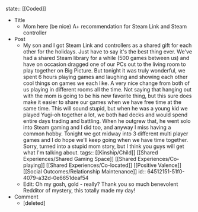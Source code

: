 state:: [[Coded]]

- Title
	- Mom here (be nice) A+ recommendation for Steam Link and Steam controller
- Post
	- My son and I got Steam Link and controllers as a shared gift for each other for the holidays. Just have to say it's the best thing ever.  We've had a shared Steam library for a while (500 games between us) and have on occasion dragged one of our PCs out to the living room to play together on Big Picture.  But tonight it was truly wonderful, we spent 6 hours playing games and laughing and showing each other cool things on games we each like.  A very nice change from both of us playing in different rooms all the time.  Not saying that hanging out with the mom is going to be his new favorite thing, but this sure does make it easier to share our games when we have free time at the same time.  This will sound stupid, but when he was  a young kid we played Yugi-oh together a lot, we both had decks and would spend entire days trading and battling.  When he outgrew that, he went solo into Steam gaming and I did too, and anyway I miss having a common hobby.  Tonight we got midway into 3 different multi player games and I do hope we'll keep going when we have time together.  Sorry, turned into a stupid mom story, but I think you guys will get what I'm talking about.
	  tags:: [[Kinship/Child]] [[Shared Experiences/Shared Gaming Space]] [[Shared Experiences/Co-playing]] [[Shared Experiences/Co-located]] [[Positive Valence]] [[Social Outcomes/Relationship Maintenance]]
	  id:: 64512151-51f0-4079-a32d-0e6651deaf54
	- Edit: Oh my gosh, gold - really?  Thank you so much benevolent Redditor of mystery, this totally made my day!
- Comment
	- [deleted]